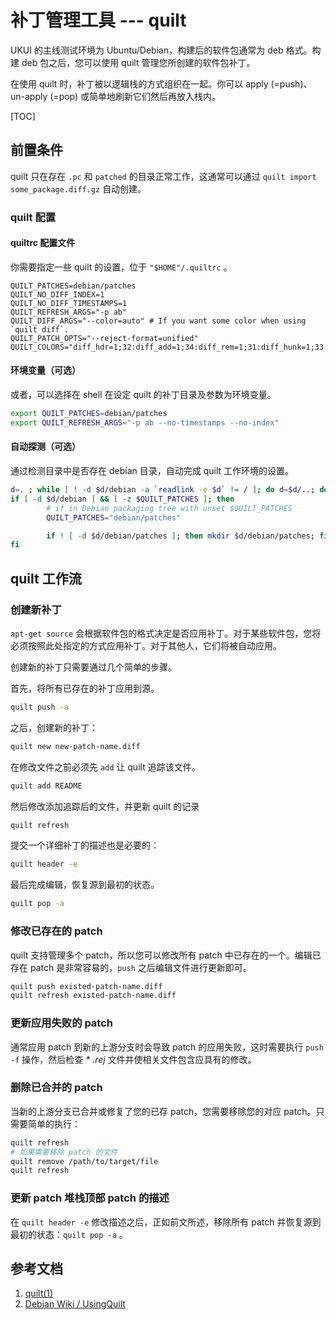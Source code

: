 # 补丁管理工具 --- quilt

UKUI 的主线测试环境为 Ubuntu/Debian，构建后的软件包通常为 deb 格式。构建 deb 包之后，您可以使用 quilt 管理您所创建的软件包补丁。

在使用 quilt 时，补丁被以逻辑栈的方式组织在一起。你可以 apply (=push)、un-apply (=pop) 或简单地刷新它们然后再放入栈内。	

[TOC]

## 前置条件

quilt 只在存在 `.pc` 和 `patched` 的目录正常工作，这通常可以通过 `quilt import some_package.diff.gz` 自动创建。

### quilt 配置

#### quiltrc 配置文件

你需要指定一些 quilt 的设置，位于 `"$HOME"/.quiltrc` 。

```
QUILT_PATCHES=debian/patches
QUILT_NO_DIFF_INDEX=1
QUILT_NO_DIFF_TIMESTAMPS=1
QUILT_REFRESH_ARGS="-p ab"
QUILT_DIFF_ARGS="--color=auto" # If you want some color when using `quilt diff`.
QUILT_PATCH_OPTS="--reject-format=unified"
QUILT_COLORS="diff_hdr=1;32:diff_add=1;34:diff_rem=1;31:diff_hunk=1;33:diff_ctx=35:diff_cctx=33"
```

#### 环境变量（可选）

或者，可以选择在 shell 在设定 quilt 的补丁目录及参数为环境变量。

```bash
export QUILT_PATCHES=debian/patches
export QUILT_REFRESH_ARGS="-p ab --no-timestamps --no-index" 
```

#### 自动探测（可选）

通过检测目录中是否存在 debian 目录，自动完成 quilt 工作环境的设置。

```bash
d=. ; while [ ! -d $d/debian -a `readlink -e $d` != / ]; do d=$d/..; done
if [ -d $d/debian ] && [ -z $QUILT_PATCHES ]; then
        # if in Debian packaging tree with unset $QUILT_PATCHES
        QUILT_PATCHES="debian/patches"

        if ! [ -d $d/debian/patches ]; then mkdir $d/debian/patches; fi
fi
```

## quilt 工作流

### 创建新补丁

`apt-get source` 会根据软件包的格式决定是否应用补丁。对于某些软件包，您将必须按照此处指定的方式应用补丁。对于其他人，它们将被自动应用。

创建新的补丁只需要通过几个简单的步骤。

首先，将所有已存在的补丁应用到源。

```bash
quilt push -a
```

之后，创建新的补丁：

```bash
quilt new new-patch-name.diff
```

在修改文件之前必须先 `add` 让 quilt 追踪该文件。

```bash
quilt add README
```

然后修改添加追踪后的文件，并更新 quilt 的记录

```bash
quilt refresh
```

提交一个详细补丁的描述也是必要的：

```bash
quilt header -e
```

最后完成编辑，恢复源到最初的状态。

```bash
quilt pop -a
```

### 修改已存在的 patch

quilt 支持管理多个 patch，所以您可以修改所有 patch 中已存在的一个。编辑已存在 patch 是非常容易的，`push` 之后编辑文件进行更新即可。

```bash
quilt push existed-patch-name.diff
quilt refresh existed-patch-name.diff
```

### 更新应用失败的 patch

通常应用 patch 到新的上游分支时会导致 patch 的应用失败，这时需要执行  `push -f` 操作，然后检查 _* .rej_ 文件并使相关文件包含应具有的修改。

### 删除已合并的 patch

当新的上游分支已合并或修复了您的已存 patch，您需要移除您的对应 patch。只需要简单的执行：

```bash
quilt refresh
# 如果需要移除 patch 的文件
quilt remove /path/to/target/file
quilt refresh
```

### 更新 patch 堆栈顶部 patch 的描述

在 `quilt header -e` 修改描述之后，正如前文所述，移除所有 patch 并恢复源到最初的状态：`quilt pop -a` 。

## 参考文档

1. [quilt(1)](https://manpages.debian.org/stretch/quilt/quilt.1.en.html)
2. [Debian Wiki / UsingQuilt](https://wiki.debian.org/UsingQuilt)
